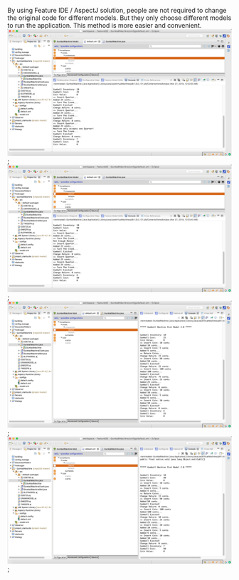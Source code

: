 By using Feature IDE / AspectJ solution, people are not required to change the original code for different models. But they only choose different models to run the application. This method is more easier and convenient.
![cmpe202/lab10/image/image1.png](https://github.com/MengxiaLi5/cmpe202/blob/master/lab10/image/image1.png);
![cmpe202/lab10/image/image2.png](https://github.com/MengxiaLi5/cmpe202/blob/master/lab10/image/image2.png);
![cmpe202/lab10/image/image3.png](https://github.com/MengxiaLi5/cmpe202/blob/master/lab10/image/image3.png);
![cmpe202/lab10/image/image4.png](https://github.com/MengxiaLi5/cmpe202/blob/master/lab10/image/image4.png);

